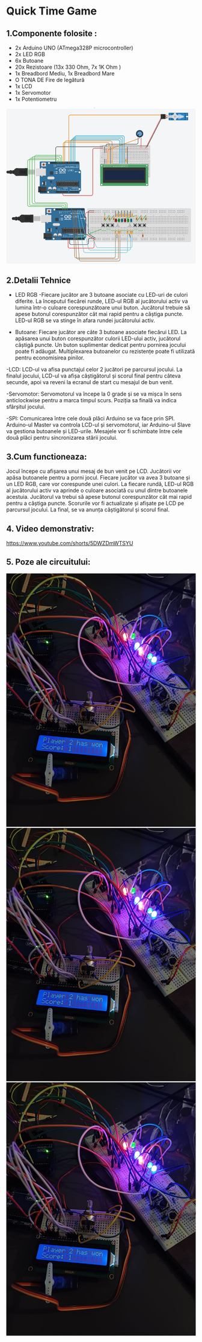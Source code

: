 # Quick Time Game
## 1.Componente folosite :
- 2x Arduino UNO (ATmega328P microcontroller)
- 2x LED RGB 
- 6x Butoane 
- 20x Rezistoare (13x 330 Ohm, 7x 1K Ohm )
- 1x Breadbord Mediu, 1x Breadbord Mare
- O TONA DE Fire de legătură
- 1x LCD
- 1x Servomotor
- 1x Potentiometru

  
 ![alt text](https://github.com/slowdrop112/Robotics/blob/main/Tema3/Capture.PNG)

## 2.Detalii Tehnice
- LED RGB -Fiecare jucător are 3 butoane asociate cu LED-uri de culori diferite. La începutul fiecărei runde, LED-ul RGB al jucătorului activ va lumina într-o culoare corespunzătoare unui buton. Jucătorul trebuie să apese butonul corespunzător cât mai rapid pentru a câștiga puncte. LED-ul RGB se va stinge în afara rundei jucătorului activ.
  
- Butoane: Fiecare jucător are câte 3 butoane asociate fiecărui LED.
La apăsarea unui buton corespunzător culorii LED-ului activ, jucătorul câștigă puncte.
Un buton suplimentar dedicat pentru pornirea jocului poate fi adăugat.
Multiplexarea butoanelor cu rezistențe poate fi utilizată pentru economisirea pinilor.

-LCD: LCD-ul va afisa punctajul celor 2 jucători pe parcursul jocului.
La finalul jocului, LCD-ul va afișa câștigătorul și scorul final pentru câteva secunde, apoi va reveni la ecranul de start cu mesajul de bun venit.

-Servomotor: Servomotorul va începe la 0 grade și se va mișca în sens anticlockwise pentru a marca timpul scurs.
Poziția sa finală va indica sfârșitul jocului.

-SPI: Comunicarea între cele două plăci Arduino se va face prin SPI. Arduino-ul Master va controla LCD-ul și servomotorul, iar Arduino-ul Slave va gestiona butoanele și LED-urile. Mesajele vor fi schimbate între cele două plăci pentru sincronizarea stării jocului.

## 3.Cum functioneaza:
Jocul începe cu afișarea unui mesaj de bun venit pe LCD. Jucătorii vor apăsa butoanele pentru a porni jocul.
Fiecare jucător va avea 3 butoane și un LED RGB, care vor corespunde unei culori.
La fiecare rundă, LED-ul RGB al jucătorului activ va aprinde o culoare asociată cu unul dintre butoanele acestuia.
Jucătorul va trebui să apese butonul corespunzător cât mai rapid pentru a câștiga puncte.
Scorurile vor fi actualizate și afișate pe LCD pe parcursul jocului.
La final, se va anunța câștigătorul și scorul final.

## 4. Video demonstrativ:
https://www.youtube.com/shorts/5DWZDmWTSYU

## 5. Poze ale circuitului:
 ![alt text](https://github.com/slowdrop112/Robotics/blob/main/Tema3/POZA_CIRCUIT.JPEG)
 ![alt text](https://github.com/slowdrop112/Robotics/blob/main/Tema3/POZA_CIRCUIT.JPEG)
 ![alt text](https://github.com/slowdrop112/Robotics/blob/main/Tema3/POZA_CIRCUIT.JPEG)


